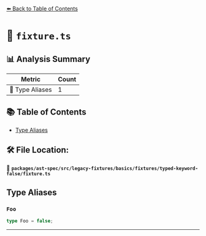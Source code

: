 [⬅️ Back to Table of Contents](../../../../../../../index.md)

# 📄 `fixture.ts`

## 📊 Analysis Summary

| Metric | Count |
|--------|-------|
| 📑 Type Aliases | 1 |

## 📚 Table of Contents

- [Type Aliases](#type-aliases)

## 🛠️ File Location:
📂 **`packages/ast-spec/src/legacy-fixtures/basics/fixtures/typed-keyword-false/fixture.ts`**

## Type Aliases

### `Foo`

```ts
type Foo = false;
```


---